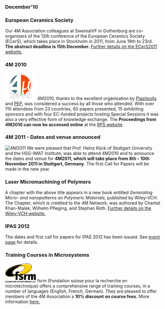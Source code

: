### December'10

<!--break-->
###  European Ceramics Society

Our 4M Association colleagues at SwereaIVF in Gothenburg are co-organisers of the 12th conference of the European Ceramics Society (ECerS), which takes place in Stockholm in 2011, from June 19th to 23rd. **The abstract deadline is 15th December.** [Further details on the ECerS2011 website.](http://www.ecers2011.se/)
  
###  4M 2010


![4M2010](/images/4m-logotight_web.png)
4M2010, thanks to the excellent organisation by [Plastipolis](http://www.plastipolis.fr/index.php?lg=gb) and [PEP](http://www.poleplasturgie.net/), was considered a success by all those who attended. With over 110 attendees from 23 countries, 60 papers presented, 15 exhibiting sponsors and with four EC-funded projects hosting Special Sessions it was also a very effective form of knowledge exchange. The **Proceedings from 4M2010 can now be accessed online** at the [RPS website](http://rpsonline.com.sg/proceedings/9789810865559.html).    
  
###  4M 2011 - Dates and venue announced


![4M2011](/images/4m-2011_web1.jpg)
We were pleased that Prof. Heinz Kück of Stuttgart University and the HSG-IMAT Institute, was able to attend 4M2010 and to announce the dates and venue for **4M2011, which will take place from 8th - 10th November 2011 in Stuttgart, Germany**. The first Call for Papers will be made in the new year.   
 
###  Laser Micromachining of Polymers

A chapter with the above title appears in a new book entitled <em>Generating Micro- and nanopatterns on Polymeric Materials</em>, published by Wiley-VCH. The Chapter, which is credited to the 4M Network, was authored by Chantal Khan-Malek, Wilhelm Pfleging, and Stephan Roth. [Further details on the Wiley-VCH website.](http://www.wiley-vch.de/publish/en/books/bySubjectPY00/ISBN3-527-32508-5/?sID=no2kfn9tf5b35dl8rc16bnhm43)  
  
###  IPAS 2012

The dates and first call for papers for IPAS 2012 has been issued. See [event page](/event/IPAS2012) for details.
  
###  Training Courses in Microsystems

![FSRM](/images/FSRM_LOGO_web.gif)
fsrm (Fondation suisse pour la recherche en microtechnique) offers a comprehensive range of training courses, in a number of languages (English, French, German). They are pleased to offer members of the 4M Association a <b>10% discount on course fees.</b> More information [here.](/contents/fsrm-training-courses.html)